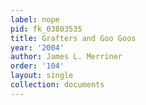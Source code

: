 ```yaml
---
label: nope
pid: fk_03803535
title: Grafters and Goo Goos
year: '2004'
author: James L. Merriner
order: '104'
layout: single
collection: documents
---
```

